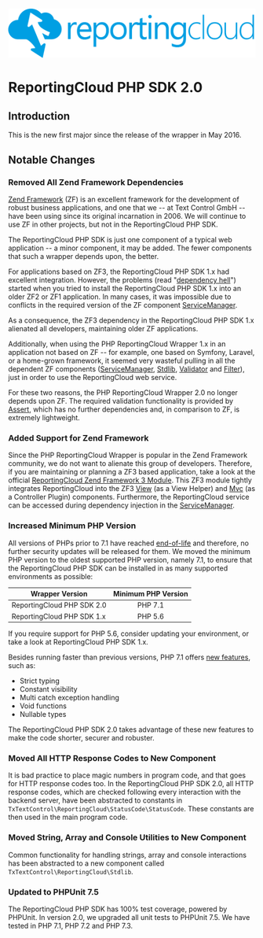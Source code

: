 ![Logo](../resource/rc_logo_512.png)

# ReportingCloud PHP SDK 2.0

## Introduction

This is the new first major since the release of the wrapper in May 2016.

## Notable Changes

### Removed All Zend Framework Dependencies

[Zend Framework](https://framework.zend.com/) (ZF) is an excellent framework for the development of robust business applications, and one that we -- at Text Control GmbH -- have been using since its original incarnation in 2006. We will continue to use ZF in other projects, but not in the ReportingCloud PHP SDK.

The ReportingCloud PHP SDK is just one component of a typical web application -- a minor component, it may be added. The fewer components that such a wrapper depends upon, the better.

For applications based on ZF3, the ReportingCloud PHP SDK 1.x had excellent integration. However, the problems (read "[dependency hell](https://en.wikipedia.org/wiki/Dependency_hell)") started when you tried to install the ReportingCloud PHP SDK 1.x into an older ZF2 or ZF1 application. In many cases, it was impossible due to conflicts in the required version of the ZF component [ServiceManager](https://github.com/zendframework/zend-servicemanager).

As a consequence, the ZF3 dependency in the ReportingCloud PHP SDK 1.x alienated all developers, maintaining older ZF applications.

Additionally, when using the PHP ReportingCloud Wrapper 1.x in an application not based on ZF -- for example, one based on Symfony, Laravel, or a home-grown framework, it seemed very wasteful pulling in all the dependent ZF components ([ServiceManager](https://github.com/zendframework/zend-servicemanager), [Stdlib](https://github.com/zendframework/zend-stdlib), [Validator](https://github.com/zendframework/zend-validator) and [Filter](https://github.com/zendframework/zend-filter)), just in order to use the ReportingCloud web service.

For these two reasons, the PHP ReportingCloud Wrapper 2.0 no longer depends upon ZF. The required validation functionality is provided by [Assert](https://github.com/webmozart/assert), which has no further dependencies and, in comparison to ZF, is extremely lightweight.

### Added Support for Zend Framework

Since the PHP ReportingCloud Wrapper is popular in the Zend Framework community, we do not want to alienate this group of developers. Therefore, if you are maintaining or planning a ZF3 based application, take a look at the official [ReportingCloud Zend Framework 3 Module](https://github.com/TextControl/txtextcontrol-reportingcloud-php-zf-module). This ZF3 module tightly integrates ReportingCloud into the ZF3 [View](https://github.com/zendframework/zend-view) (as a View Helper) and [Mvc](https://github.com/zendframework/zend-mvc) (as a Controller Plugin) components. Furthermore, the ReportingCloud service can be accessed during dependency injection in the [ServiceManager](https://github.com/zendframework/zend-servicemanager).

### Increased Minimum PHP Version

All versions of PHPs prior to 7.1 have reached [end-of-life](http://php.net/eol.php) and therefore, no further security updates will be released for them. We moved the minimum PHP version to the oldest supported PHP version, namely 7.1, to ensure that the ReportingCloud PHP SDK can be installed in as many supported environments as possible:

| Wrapper Version                | Minimum PHP Version |
| ------------------------------ |:-------------------:|
| ReportingCloud PHP SDK 2.0 | PHP 7.1             |
| ReportingCloud PHP SDK 1.x | PHP 5.6             |

If you require support for PHP 5.6, consider updating your environment, or take a look at ReportingCloud PHP SDK 1.x.

Besides running faster than previous versions, PHP 7.1 offers [new features](http://php.net/manual/de/migration71.new-features.php), such as:

- Strict typing
- Constant visibility
- Multi catch exception handling
- Void functions
- Nullable types

The ReportingCloud PHP SDK 2.0 takes advantage of these new features to make the code shorter, securer and robuster.

### Moved All HTTP Response Codes to New Component

It is bad practice to place magic numbers in program code, and that goes for HTTP response codes too. In the ReportingCloud PHP SDK 2.0, all HTTP response codes, which are checked following every interaction with the backend server, have been abstracted to constants in `TxTextControl\ReportingCloud\StatusCode\StatusCode`. These constants are then used in the main program code.

### Moved String, Array and Console Utilities to New Component

Common functionality for handling strings, array and console interactions has been abstracted to a new component called `TxTextControl\ReportingCloud\Stdlib`.

### Updated to PHPUnit 7.5

The ReportingCloud PHP SDK has 100% test coverage, powered by PHPUnit. In version 2.0, we upgraded all unit tests to PHPUnit 7.5. We have tested in PHP 7.1, PHP 7.2 and PHP 7.3.
